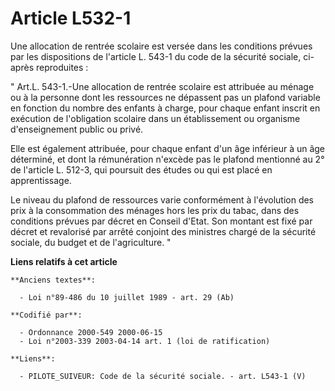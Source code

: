 # Article L532-1

Une allocation de rentrée scolaire est versée dans les conditions prévues par les dispositions de l'article L. 543-1 du code
de la sécurité sociale, ci-après reproduites : 

" Art.L. 543-1.-Une allocation de rentrée scolaire est attribuée au ménage ou à la personne dont les ressources ne dépassent
pas un plafond variable en fonction du nombre des enfants à charge, pour chaque enfant inscrit en exécution de l'obligation
scolaire dans un établissement ou organisme d'enseignement public ou privé. 

Elle est également attribuée, pour chaque enfant d'un âge inférieur à un âge déterminé, et dont la rémunération n'excède pas
le plafond mentionné au 2° de l'article L. 512-3, qui poursuit des études ou qui est placé en apprentissage. 

Le niveau du plafond de ressources varie conformément à l'évolution des prix à la consommation des ménages hors les prix du
tabac, dans des conditions prévues par décret en Conseil d'Etat. Son montant est fixé par décret et revalorisé par arrêté
conjoint des ministres chargé de la sécurité sociale, du budget et de l'agriculture. "

**Liens relatifs à cet article**

	**Anciens textes**:

	  - Loi n°89-486 du 10 juillet 1989 - art. 29 (Ab)

	**Codifié par**:

	  - Ordonnance 2000-549 2000-06-15
	  - Loi n°2003-339 2003-04-14 art. 1 (loi de ratification)

	**Liens**:

	  - PILOTE_SUIVEUR: Code de la sécurité sociale. - art. L543-1 (V)
